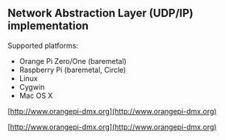## Network Abstraction Layer (UDP/IP) implementation ##

Supported platforms:

- Orange Pi Zero/One (baremetal)
- Raspberry Pi (baremetal, Circle)
- Linux
- Cygwin
- Mac OS X

[http://www.orangepi-dmx.org](http://www.orangepi-dmx.org)

[http://www.orangepi-dmx.org](http://www.orangepi-dmx.org)

